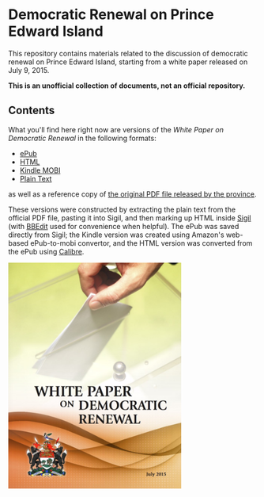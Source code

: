 # Democratic Renewal on Prince Edward Island

This repository contains materials related to the discussion of democratic renewal on Prince Edward Island, starting from a white paper released on July 9, 2015.

**This is an unofficial collection of documents, not an official repository.**

## Contents

What you'll find here right now are versions of the *White Paper on Democratic Renewal* in the following formats:

* [ePub](whitepaper/epub)
* [HTML](whitepaper/html)
* [Kindle MOBI](whitepaper/kindle) 
* [Plain Text](whitepaper/txt)

as well as a reference copy of [the original PDF file released by the province](whitepaper/pdf).

These versions were constructed by extracting the plain text from the official PDF file, pasting it into Sigil, and then marking up HTML inside [Sigil](http://sigil-ebook.com/) (with [BBEdit](http://www.barebones.com/products/bbedit/) used for convenience when helpful).  The ePub was saved directly from Sigil; the Kindle version was created using Amazon's web-based ePub-to-mobi convertor, and the HTML version was converted from the ePub using [Calibre](http://calibre-ebook.com/).

<img src="whitepaper/html/cover.jpg" width="350">

